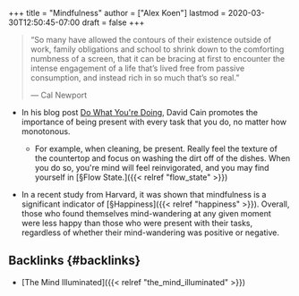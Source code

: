 +++
title = "Mindfulness"
author = ["Alex Koen"]
lastmod = 2020-03-30T12:50:45-07:00
draft = false
+++

> “So many have allowed the contours of their existence outside of work, family obligations and school to shrink down to the comforting numbness of a screen, that it can be bracing at first to encounter the intense engagement of a life that’s lived free from passive consumption, and instead rich in so much that’s so real.”
>
> — Cal Newport

-   In his blog post [Do What You're Doing](https://www.raptitude.com/2019/11/do-what-youre-doing/), David Cain promotes the importance of being present with every task that you do, no matter how monotonous.
    -   For example, when cleaning, be present. Really feel the texture of the countertop and focus on washing the dirt off of the dishes. When you do so, you're mind will feel reinvigorated, and you may find yourself in [§Flow State.]({{< relref "flow_state" >}})

-   In a recent study from Harvard, it was shown that mindfulness is a significant indicator of [§Happiness]({{< relref "happiness" >}}). Overall, those who found themselves mind-wandering at any given moment were less happy than those who were present with their tasks, regardless of whether their mind-wandering was positive or negative.


## Backlinks {#backlinks}

-   [The Mind Illuminated]({{< relref "the_mind_illuminated" >}})
